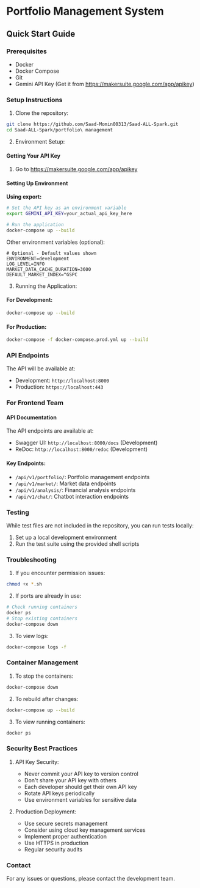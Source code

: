 # Portfolio Management System

## Quick Start Guide

### Prerequisites

- Docker
- Docker Compose
- Git
- Gemini API Key (Get it from https://makersuite.google.com/app/apikey)

### Setup Instructions

1. Clone the repository:

```bash
git clone https://github.com/Saad-Momin00313/Saad-ALL-Spark.git
cd Saad-ALL-Spark/portfolio\ management
```

2. Environment Setup:

#### Getting Your API Key

1. Go to https://makersuite.google.com/app/apikey


#### Setting Up Environment



**Using export:**

```bash
# Set the API key as an environment variable
export GEMINI_API_KEY=your_actual_api_key_here

# Run the application
docker-compose up --build
```



Other environment variables (optional):

```env
# Optional - Default values shown
ENVIRONMENT=development
LOG_LEVEL=INFO
MARKET_DATA_CACHE_DURATION=3600
DEFAULT_MARKET_INDEX=^GSPC
```

3. Running the Application:

#### For Development:

```bash
docker-compose up --build
```

#### For Production:

```bash
docker-compose -f docker-compose.prod.yml up --build
```

### API Endpoints

The API will be available at:

- Development: `http://localhost:8000`
- Production: `https://localhost:443`

### For Frontend Team

#### API Documentation

The API endpoints are available at:

- Swagger UI: `http://localhost:8000/docs` (Development)
- ReDoc: `http://localhost:8000/redoc` (Development)

#### Key Endpoints:

- `/api/v1/portfolio/`: Portfolio management endpoints
- `/api/v1/market/`: Market data endpoints
- `/api/v1/analysis/`: Financial analysis endpoints
- `/api/v1/chat/`: Chatbot interaction endpoints

### Testing

While test files are not included in the repository, you can run tests locally:

1. Set up a local development environment
2. Run the test suite using the provided shell scripts

### Troubleshooting

1. If you encounter permission issues:

```bash
chmod +x *.sh
```

2. If ports are already in use:

```bash
# Check running containers
docker ps
# Stop existing containers
docker-compose down
```

3. To view logs:

```bash
docker-compose logs -f
```

### Container Management

1. To stop the containers:

```bash
docker-compose down
```

2. To rebuild after changes:

```bash
docker-compose up --build
```

3. To view running containers:

```bash
docker ps
```

### Security Best Practices

1. API Key Security:

   - Never commit your API key to version control
   - Don't share your API key with others
   - Each developer should get their own API key
   - Rotate API keys periodically
   - Use environment variables for sensitive data

2. Production Deployment:
   - Use secure secrets management
   - Consider using cloud key management services
   - Implement proper authentication
   - Use HTTPS in production
   - Regular security audits

### Contact

For any issues or questions, please contact the development team.

